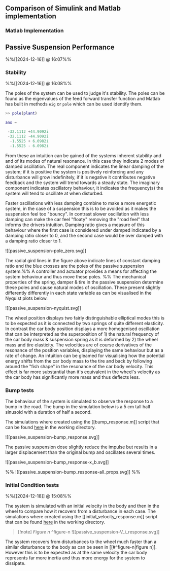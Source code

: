 
## Comparison of Simulink and Matlab implementation

### Matlab Implementation

## Passive Suspension Performance
%%[[2024-12-16]] @ 16:07%%

### Stability
%%[[2024-12-16]] @ 16:08%%

The poles of the system can be used to judge it's stability. The poles can be found as the eigenvalues of the feed forward transfer function and Matlab has built in methods `eig` or `pole` which can be used identify them. 

```matlab
>> pole(plant) 

ans =

 -32.1112 +44.9092i
 -32.1112 -44.9092i
  -1.5525 + 6.0982i
  -1.5525 - 6.0982i
```

From these an intuition can be gained of the systems inherent stability and and of its modes of natural resonance. In this case they indicate 2 modes of damped oscillation.
The real component indicates the linear damping of the system; if it is positive the system is positively reinforcing and any disturbance will grow indefinitely, if it is negative it contributes negative feedback and the system will trend towards a steady state.
The imaginary component indicates oscillatory behaviour, it indicates the frequency(s) the system will tend to oscillate at when disturbed.

Faster oscillations with less damping combine to make a more energetic system, in the case of a suspension this is to be avoided as it makes the suspension feel too "bouncy". In contrast slower oscillation with less damping can make the car feel "floaty" removing the "road feel" that informs the drivers intuition. Damping ratio gives a measure of this behaviour where the first case is considered under damped indicated by a damping ratio closer to 0, and the second case would be over damped with a damping ratio closer to 1.

![[passive_suspension-pole_zero.svg]]

The radial gird lines in the figure above indicate lines of constant damping ratio and the blue crosses are the poles of the passive suspension system.%%  A controller and actuator provides a means for affecting the system behaviour and thus move these poles.  %%
The mechanical properties of the spring, damper & tire in the passive suspension determine these poles and cause natural modes of oscillation. These present slightly differently differently in each state variable as can be visualised in the Nyquist plots below. 

![[passive_suspension-nyquist.svg]]

The wheel position displays two fairly distinguishable elliptical modes this is to be expected as it is connected by two springs of quite different elasticity. In contrast the car body position displays a more homogenised oscillation that can be interpreted as the superposition of 1) the natural frequency of the car body mass & suspension spring as it is deformed by 2) the wheel mass and tire elasticity. 
The velocities are of course derivatives of the resonance of the position variables, displaying the same behaviour but as a rate of change. An intuition can be gleamed for visualising how the potential energy shifts from the car body mass to the tire and back by following around the "fish shape" in the resonance of the car body velocity. This effect is far more substantial than it's equivalent in the wheel's velocity as the car body has significantly more mass and thus deflects less.

### Bump tests

The behaviour of the system is simulated to observe the response to a bump in the road. The bump in the simulation below is a 5 cm tall half sinusoid with a duration of half a second.

The simulations where created using the [[bump_response.m]] script that can be found [here](https://github.com/jasht1/Uni-Projects/blob/master/State%20Space%20Control/CourseWork/code/bump_response.m) in the working directory.

![[passive_suspension-bump_response.svg]]

The passive suspension dose slightly reduce the impulse but results in a larger displacement than the original bump and oscillates several times.

![[passive_suspension-bump_response-x_b.svg]]

%% ![[passive_suspension-bump_response-all_props.svg]] %%

### Initial Condition tests
%%[[2024-12-18]] @ 15:08%%

The system is simulated with an initial velocity in the body and then in the wheel to compare how it recovers from a disturbance in each case.
The simulations where created using the [[initial_velocity_response.m]] script that can be found [here](https://github.com/jasht1/Uni-Projects/blob/master/State%20Space%20Control/CourseWork/code/initial_velocity_response.m) in the working directory.

> [!note] *Figure n* ^figure-n
> ![[passive_suspension-V_i_response.svg]]

The system recovers from disturbances to the wheel much faster than a similar disturbance to the body as can be seen in [[#^figure-n|figure n]]. However this is to be expected as at the same velocity the car body represents far more inertia and thus more energy for the system to dissipate.

